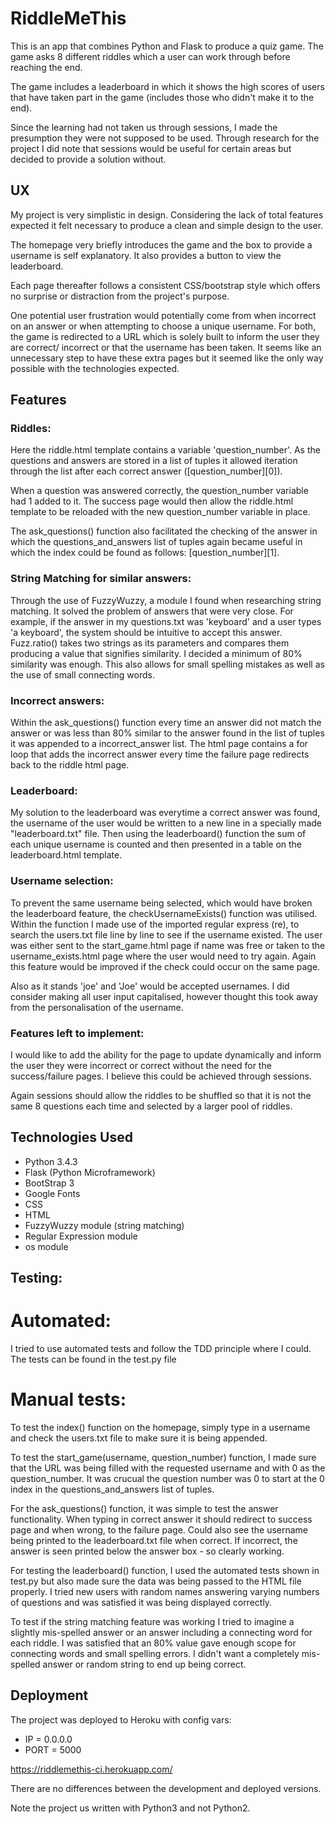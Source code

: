 # RiddleMeThis

This is an app that combines Python and Flask to produce a quiz game. The game
asks 8 different riddles which a user can work through before reaching the end.

The game includes a leaderboard in which it shows the high scores of users that 
have taken part in the game (includes those who didn't make it to the end).

Since the learning had not taken us through sessions, I made the presumption
they were not supposed to be used. Through research for the project I did
note that sessions would be useful for certain areas but decided to provide
a solution without.

## UX

My project is very simplistic in design. Considering the lack of total features
expected it felt necessary to produce a clean and simple design to the user.

The homepage very briefly introduces the game and the box to provide a username
is self explanatory. It also provides a button to view the leaderboard.

Each page thereafter follows a consistent CSS/bootstrap style which offers no
surprise or distraction from the project's purpose.

One potential user frustration would potentially come from when incorrect on an
answer or when attempting to choose a unique username. For both, the game is
redirected to a URL which is solely built to inform the user they are correct/
incorrect or that the username has been taken. It seems like an unnecessary step
to have these extra pages but it seemed like the only way possible with the
technologies expected.

## Features

### Riddles:

Here the riddle.html template contains a variable 'question_number'. As the
questions and answers are stored in a list of tuples it allowed iteration
through the list after each correct answer ([question_number][0]).

When a question was answered correctly, the question_number variable had 1 added
to it. The success page would then allow the riddle.html template to be reloaded
with the new question_number variable in place.

The ask_questions() function also facilitated the checking of the answer in
which the questions_and_answers list of tuples again became useful in which
the index could be found as follows: [question_number][1].

### String Matching for similar answers:

Through the use of FuzzyWuzzy, a module I found when researching string
matching. It solved the problem of answers that were very close. For example,
if the answer in my questions.txt was 'keyboard' and a user types 'a keyboard',
the system should be intuitive to accept this answer. Fuzz.ratio() takes two
strings as its parameters and compares them producing a value that signifies
similarity. I decided a minimum of 80% similarity was enough. This also allows
for small spelling mistakes as well as the use of small connecting words.

### Incorrect answers:

Within the ask_questions() function every time an answer did not match the
answer or was less than 80% similar to the answer found in the list of tuples it
was appended to a incorrect_answer list. The html page contains a for loop that
adds the incorrect answer every time the failure page redirects back to the
riddle html page.

### Leaderboard:

My solution to the leaderboard was everytime a correct answer was found, the
username of the user would be written to a new line in a specially made 
"leaderboard.txt" file. Then using the leaderboard() function the sum of each
unique username is counted and then presented in a table on the leaderboard.html
template.

### Username selection:

To prevent the same username being selected, which would have broken the
leaderboard feature, the checkUsernameExists() function was utilised. Within the
function I made use of the imported regular express (re), to search the
users.txt file line by line to see if the username existed. The user was either
sent to the start_game.html page if name was free or taken to the 
username_exists.html page where the user would need to try again. Again this
feature would be improved if the check could occur on the same page.

Also as it stands 'joe' and 'Joe' would be accepted usernames. I did consider
making all user input capitalised, however thought this took away from the
personalisation of the username.

### Features left to implement:

I would like to add the ability for the page to update dynamically and inform
the user they were incorrect or correct without the need for the success/failure
pages. I believe this could be achieved through sessions.

Again sessions should allow the riddles to be shuffled so that it is not the 
same 8 questions each time and selected by a larger pool of riddles.

## Technologies Used

- Python 3.4.3
- Flask (Python Microframework)
- BootStrap 3
- Google Fonts
- CSS
- HTML
- FuzzyWuzzy module (string matching)
- Regular Expression module
- os module

## Testing:

# Automated:

I tried to use automated tests and follow the TDD principle where I could.
The tests can be found in the test.py file

# Manual tests:

To test the index() function on the homepage, simply type in a username and
check the users.txt file to make sure it is being appended.

To test the start_game(username, question_number) function, I made sure that
the URL was being filled with the requested username and with 0 as the 
question_number. It was crucual the question number was 0 to start at the 0
index in the questions_and_answers list of tuples.

For the ask_questions() function, it was simple to test the answer functionality.
When typing in correct answer it should redirect to success page and when wrong,
to the failure page. Could also see the username being printed to the 
leaderboard.txt file when correct. If incorrect, the answer is seen printed
below the answer box - so clearly working.

For testing the leaderboard() function, I used the automated tests shown in 
test.py but also made sure the data was being passed to the HTML file properly.
I tried new users with random names answering varying numbers of questions and
was satisfied it was being displayed correctly.

To test if the string matching feature was working I tried to imagine a slightly
mis-spelled answer or an answer including a connecting word for each riddle. I 
was satisfied that an 80% value gave enough scope for connecting words and small
spelling errors. I didn't want a completely mis-spelled answer or random string
to end up being correct.

## Deployment

The project was deployed to Heroku with config vars:

- IP = 0.0.0.0
- PORT = 5000

https://riddlemethis-ci.herokuapp.com/

There are no differences between the development and deployed versions.

Note the project us written with Python3 and not Python2.

